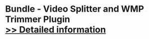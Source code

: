 # Bundle - Video Splitter and WMP Trimmer Plugin<br />[>> Detailed information](https://secure.shareit.com/shareit/product.html?productid=300489510&affiliateid=200057808)